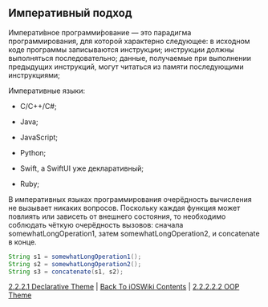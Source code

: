 ## Императивный подход

Императи́вное программи́рование — это парадигма программирования, для которой характерно следующее: в исходном коде программы записываются инструкции; инструкции должны выполняться последовательно; данные, получаемые при выполнении предыдущих инструкций, могут читаться из памяти последующими инструкциями;

Императивные языки:

* C/C++/C#;

* Java;

* JavaScript;

* Python; 

* Swift, а SwiftUI уже декларативный;

* Ruby;

В императивных языках программирования очерёдность вычисления не вызывает никаких вопросов. Поскольку каждая функция может повлиять или зависеть от внешнего состояния, то необходимо соблюдать чёткую очерёдность вызовов: сначала somewhatLongOperation1, затем somewhatLongOperation2, и concatenate в конце.

```java
String s1 = somewhatLongOperation1();
String s2 = somewhatLongOperation2();
String s3 = concatenate(s1, s2);
```

[2.2.2.1 Declarative Theme](../2.2.2.1%20Declarative/) | [Back To iOSWiki Contents](https://github.com/eldaroid/iOSWiki) | [2.2.2.2.2 OOP Theme](./2.2.2.2.2%20OOP.md)
